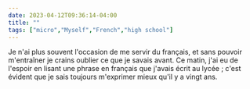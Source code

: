 ---date: 2023-04-12T09:36:14-04:00title: ""tags: ["micro","Myself","French","high school"]---Je n'ai plus souvent l'occasion de me servir du français, et sans pouvoir m'entraîner je crains oublier ce que je savais avant. Ce matin, j'ai eu de l'espoir en lisant une phrase en français que j'avais écrit au lycée ; c'est évident que je sais toujours m'exprimer mieux qu'il y a vingt ans.